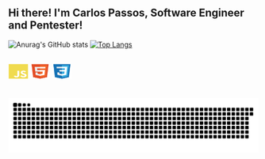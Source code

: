 ## Hi there! I'm Carlos Passos, Software Engineer and Pentester!

![Anurag's GitHub stats](https://github-readme-stats.vercel.app/api?username=CaduTM&show_icons=true&theme=dark)
[![Top Langs](https://github-readme-stats.vercel.app/api/top-langs/?username=CaduTM&layout=compact&theme=dark)](https://github.com/anuraghazra/github-readme-stats)

<div style="display: inline_block"><br>
  <img align="center" alt="CaduTM-Js" height="30" width="40" src="https://raw.githubusercontent.com/devicons/devicon/master/icons/javascript/javascript-plain.svg">
  <img align="center" alt="CaduTM-HTML" height="30" width="40" src="https://raw.githubusercontent.com/devicons/devicon/master/icons/html5/html5-original.svg">
  <img align="center" alt="CaduTM-CSS" height="30" width="40" src="https://raw.githubusercontent.com/devicons/devicon/master/icons/css3/css3-original.svg">
</div>

#

<picture align="center">
  <source media="(prefers-color-scheme: dark)" srcset="https://raw.githubusercontent.com/guilhermeteixeira00/guilhermeteixeira00/output/github-contribution-grid-snake-dark.svg">
  <source media="(prefers-color-scheme: light)" srcset="https://raw.githubusercontent.com/guilhermeteixeira00/guilhermeteixeira00/output/github-contribution-grid-snake-dark.svg">
  <img align="center" alt="github contribution grid snake animation" src="https://raw.githubusercontent.com/guilhermeteixeira00/guilhermeteixeira00/output/github-contribution-grid-snake.svg">
</picture>
